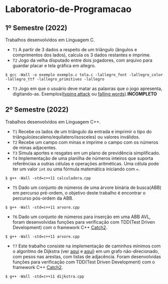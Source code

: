 # Laboratorio-de-Programacao

## 1º Semestre (2022)
Trabalhos desenvolvidos em Linguagem C.
- `T1` A partir de 3 dados a respeito de um triângulo (ângulos e comprimentos dos lados), calcula os 3 dados restantes e imprime.
- `T2` Jogo da velha disputado entre dois jogadores, com arquivo para guardar placar e tela gráfica em allegro.
```
$ gcc -Wall -o exemplo exemplo.c tela.c -lallegro_font -lallegro_color -lallegro_ttf -lallegro_primitives -lallegro 
```
- `T3` Jogo em que o usuário deve matar as palavras que o jogo apresenta, digitando-as. Exemplos([typing attack](https://www.typinggames.zone/typingattack) ou [falling words](https://www.typingstudy.com/pt-brazilian_abnt-2/games/falling_words)).**INCOMPLETO**

## 2º Semestre (2022)
Trabalhos desenvolvidos em Linguagem C++.
- `T1` Recebe os lados de um triângulo da entrada e imprimir o tipo do triângulo(escaleno/equilatero/isosceles) ou valores inválidos.
- `T2` Recebe um campo com minas e imprime o campo com os números de minas adjacentes.
- `T3` Simula aportes e resgates em um plano de previdência simplificado.
- `T4` Implementação de uma planilha de números inteiros que suporta referências a outras células e operações aritméticas. Uma célula pode ter um valor `int` ou uma fórmula matemática iniciando com `=`.
```
$ g++ -Wall -std=c++11 calculadora.cpp 
```
- `T5` Dado um conjunto de números de uma árvore binária de busca(ABB) em percurso pré-ordem, o objetivo deste trabalho é encontrar o percurso pós-ordem da ABB.
```
$ g++ -Wall -std=c++11 arvore.cpp  
```
- `T6` Dado um conjunto de números para inserção em uma ABB AVL, foram desenvolvidas funções para verificação com TDD(Test Driven Development) com o framework C++ [Catch2](https://github.com/catchorg/Catch2/tree/v2.x).
```
$ g++ -Wall -std=c++11 arvore.cpp 
```
- `T7`  Este trabalho consiste na implementação de caminhos mínimos com o algoritmo de
Dijkstra (ver [aqui](https://www.ime.usp.br/~pf/analise_de_algoritmos/aulas/dijkstra.html) e [aqui](https://www.freecodecamp.org/news/dijkstras-shortest-path-algorithm-visual-introduction/)) em um grafo não-direcionado, com pesos nas arestas, com listas de
adjacência. Foram desenvolvidas funções para verificação com TDD(Test Driven Development) com o framework C++ [Catch2](https://github.com/catchorg/Catch2/tree/v2.x).
```
$ g++ -Wall -std=c++11 dijkstra.cpp  
```
